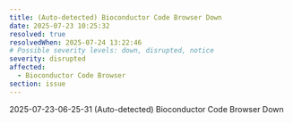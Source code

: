 ```yaml
---
title: (Auto-detected) Bioconductor Code Browser Down
date: 2025-07-23 10:25:32
resolved: true
resolvedWhen: 2025-07-24 13:22:46
# Possible severity levels: down, disrupted, notice
severity: disrupted
affected:
  - Bioconductor Code Browser
section: issue
---
```


2025-07-23-06-25-31 (Auto-detected) Bioconductor Code Browser Down

